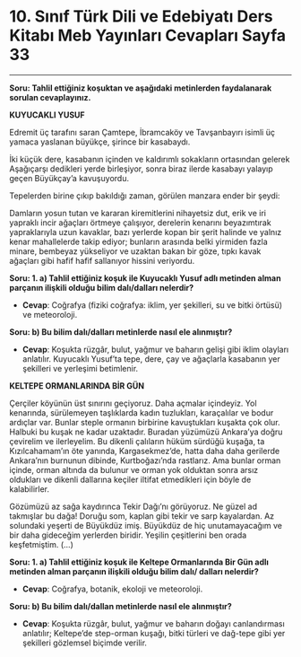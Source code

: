 # 10. Sınıf Türk Dili ve Edebiyatı Ders Kitabı Meb Yayınları Cevapları Sayfa 33

---

**Soru: Tahlil ettiğiniz koşuktan ve aşağıdaki metinlerden faydalanarak sorulan cevaplayınız.**

**KUYUCAKLI YUSUF**

Edremit üç tarafını saran Çamtepe, İbramcaköy ve Tavşanbayırı isimli üç yamaca yaslanan büyükçe, şirince bir kasabaydı.

İki küçük dere, kasabanın içinden ve kaldırımlı sokakların ortasından gelerek Aşağıçarşı dedikleri yerde birleşiyor, sonra biraz ilerde kasabayı yalayıp geçen Büyükçay’a kavuşuyordu.

Tepelerden birine çıkıp bakıldığı zaman, görülen manzara ender bir şeydi:

Damların yosun tutan ve kararan kiremitlerini nihayetsiz dut, erik ve iri yapraklı incir ağaçları örtmeye çalışıyor, derelerin kenarını beyazımtırak yapraklarıyla uzun kavaklar, bazı yerlerde kopan bir şerit halinde ve yalnız kenar mahallelerde takip ediyor; bunların arasında belki yirmiden fazla minare, bembeyaz yükseliyor ve uzaktan bakan bir göze, tıpkı kavak ağaçları gibi hafif hafif sallanıyor hissini veriyordu.

**Soru: 1. a) Tahlil ettiğiniz koşuk ile Kuyucaklı Yusuf adlı metinden alman parçanın ilişkili olduğu bilim dalı/dalları nelerdir?**

-   **Cevap**: Coğrafya (fiziki coğrafya: iklim, yer şekilleri, su ve bitki örtüsü) ve meteoroloji.

**Soru: b) Bu bilim dalı/dalları metinlerde nasıl ele alınmıştır?**

-   **Cevap**: Koşukta rüzgâr, bulut, yağmur ve baharın gelişi gibi iklim olayları anlatılır. Kuyucaklı Yusuf’ta tepe, dere, çay ve ağaçlarla kasabanın yer şekilleri ve yerleşimi betimlenir.

**KELTEPE ORMANLARINDA BİR GÜN**

Çerçiler köyünün üst sınırını geçiyoruz. Daha açmalar içindeyiz. Yol kenarında, sürülemeyen taşlıklarda kadın tuzlukları, karaçalılar ve bodur ardıçlar var. Bunlar steple ormanın birbirine kavuştukları kuşakta çok olur. Halbuki bu kuşak ne kadar uzaktadır. Buradan yüzümüzü Ankara’ya doğru çevirelim ve ilerleyelim. Bu dikenli çalıların hüküm sürdüğü kuşağa, ta Kızılcahamam’ın öte yanında, Kargasekmez’de, hatta daha daha gerilerde Ankara’nın burnunun dibinde, Kurtboğazı’nda rastlarız. Ama bunlar orman içinde, orman altında da bulunur ve orman yok olduktan sonra arsız oldukları ve dikenli dallarına keçiler iltifat etmedikleri için böyle de kalabilirler.

Gözümüzü az sağa kaydırınca Tekir Dağı’nı görüyoruz. Ne güzel ad takmışlar bu dağa! Doruğu som, kaplan gibi tekir ve sarp kayalardan. Az solundaki yeşerti de Büyükdüz imiş. Büyükdüz de hiç unutamayacağım ve bir daha gideceğim yerlerden biridir. Yeşilin çeşitlerini ben orada keşfetmiştim. (…)

**Soru: 1. a) Tahlil ettiğiniz koşuk ile Keltepe Ormanlarında Bir Gün adlı metinden alman parçanın ilişkili olduğu bilim dalı/ dalları nelerdir?**

-   **Cevap**: Coğrafya, botanik, ekoloji ve meteoroloji.

**Soru: b) Bu bilim dalı/dallan metinlerde nasıl ele alınmıştır?**

-   **Cevap**: Koşukta rüzgâr, bulut, yağmur ve baharın doğayı canlandırması anlatılır; Keltepe’de step-orman kuşağı, bitki türleri ve dağ-tepe gibi yer şekilleri gözlemsel biçimde verilir.